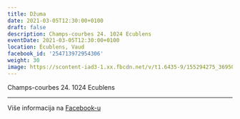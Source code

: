 ```yaml
---
title: Džuma
date: 2021-03-05T12:30:00+0100
draft: false
description: Champs-courbes 24. 1024 Ecublens
eventDate: 2021-03-05T12:30:00+0100
location: Écublens, Vaud
facebook_id: '254713972954306'
weight: 30
image: https://scontent-iad3-1.xx.fbcdn.net/v/t1.6435-9/155294275_3695079563921169_4909597834044538694_n.jpg?_nc_cat=101&ccb=1-7&_nc_sid=9e60e4&_nc_ohc=B2LP_MYPdDEQ7kNvwHB595n&_nc_oc=AdlBl-lvqM2ASnN3MOk_OxNeu7AJ0e1uZtpwN4tUzlLBfVC-dMi73vshlnkyh4I5PY4&_nc_zt=23&_nc_ht=scontent-iad3-1.xx&edm=ABTKTjYEAAAA&_nc_gid=v7PkisEG0WrAA5sFaYqhgA&oh=00_AfYOcjuUSs1-xm-V71QSNQGyfajG55DtLfEHedJd-R1ISw&oe=68E9B05B
---
```


Champs-courbes 24. 1024 Ecublens

---

Više informacija na [Facebook-u](https://facebook.com/events/254713972954306)